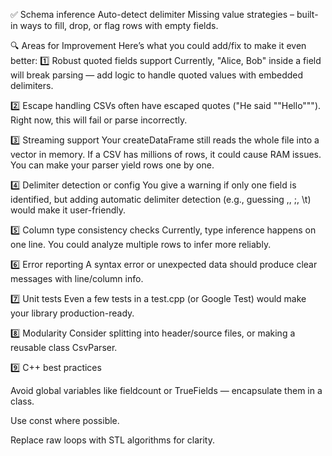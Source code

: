 ✅ Schema inference
    Auto-detect delimiter
    Missing value strategies – built-in ways to fill, drop, or flag rows with empty fields.

🔍 Areas for Improvement
Here’s what you could add/fix to make it even better:
1️⃣ Robust quoted fields support
Currently, "Alice, Bob" inside a field will break parsing — add logic to handle quoted values with embedded delimiters.

2️⃣ Escape handling
CSVs often have escaped quotes ("He said ""Hello"""). Right now, this will fail or parse incorrectly.

3️⃣ Streaming support
Your createDataFrame still reads the whole file into a vector in memory. If a CSV has millions of rows, it could cause RAM issues. You can make your parser yield rows one by one.

4️⃣ Delimiter detection or config
You give a warning if only one field is identified, but adding automatic delimiter detection (e.g., guessing ,, ;, \t) would make it user-friendly.

5️⃣ Column type consistency checks
Currently, type inference happens on one line. You could analyze multiple rows to infer more reliably.

6️⃣ Error reporting
A syntax error or unexpected data should produce clear messages with line/column info.

7️⃣ Unit tests
Even a few tests in a test.cpp (or Google Test) would make your library production-ready.

8️⃣ Modularity
Consider splitting into header/source files, or making a reusable class CsvParser.

9️⃣ C++ best practices

Avoid global variables like fieldcount or TrueFields — encapsulate them in a class.

Use const where possible.

Replace raw loops with STL algorithms for clarity.